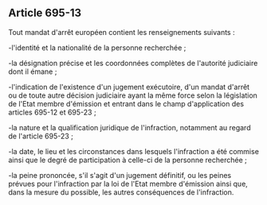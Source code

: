 Article 695-13
----
Tout mandat d'arrêt européen contient les renseignements suivants :

-l'identité et la nationalité de la personne recherchée ;

-la désignation précise et les coordonnées complètes de l'autorité judiciaire
dont il émane ;

-l'indication de l'existence d'un jugement exécutoire, d'un mandat d'arrêt ou de
toute autre décision judiciaire ayant la même force selon la législation de
l'Etat membre d'émission et entrant dans le champ d'application des articles
695-12 et 695-23 ;

-la nature et la qualification juridique de l'infraction, notamment au regard de
l'article 695-23 ;

-la date, le lieu et les circonstances dans lesquels l'infraction a été commise
ainsi que le degré de participation à celle-ci de la personne recherchée ;

-la peine prononcée, s'il s'agit d'un jugement définitif, ou les peines prévues
pour l'infraction par la loi de l'Etat membre d'émission ainsi que, dans la
mesure du possible, les autres conséquences de l'infraction.
